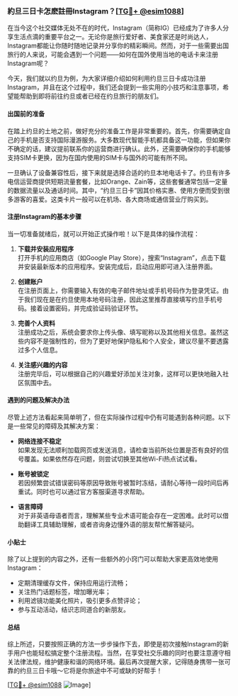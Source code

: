 ### 約旦三日卡怎麽註冊Instagram？[[TG💪+ @esim1088](https://t.me/s/esim1088)]

在当今这个社交媒体无处不在的时代，Instagram（简称IG）已经成为了许多人分享生活点滴的重要平台之一。无论你是旅行爱好者、美食家还是时尚达人，Instagram都能让你随时随地记录并分享你的精彩瞬间。然而，对于一些需要出国旅行的人来说，可能会遇到一个问题——如何在国外使用当地的电话卡来注册Instagram呢？

今天，我们就以约旦为例，为大家详细介绍如何利用约旦三日卡成功注册Instagram，并且在这个过程中，我们还会提到一些实用的小技巧和注意事项，希望能帮助到即将前往约旦或者已经在约旦旅行的朋友们。

#### 出国前的准备

在踏上约旦的土地之前，做好充分的准备工作是非常重要的。首先，你需要确定自己的手机是否支持国际漫游服务。大多数现代智能手机都具备这一功能，但如果你不确定的话，建议提前联系你的运营商进行确认。此外，还需要确保你的手机能够支持SIM卡更换，因为在国内使用的SIM卡与国外的可能有所不同。

一旦确认了设备兼容性后，接下来就是选择合适的约旦本地电话卡了。约旦有许多电信运营商提供短期流量套餐，比如Orange、Zain等，这些套餐通常包括一定量的数据流量以及通话时间。其中，“约旦三日卡”因其价格实惠、使用方便而受到很多游客的喜爱。这类卡片一般可以在机场、各大商场或通信营业厅购买到。

#### 注册Instagram的基本步骤

当一切准备就绪后，就可以开始正式操作啦！以下是具体的操作流程：

1. **下载并安装应用程序**  
   打开手机的应用商店（如Google Play Store），搜索“Instagram”，点击下载并安装最新版本的应用程序。安装完成后，启动应用即可进入注册界面。

2. **创建账户**  
   在注册页面上，你需要输入有效的电子邮件地址或手机号码作为登录凭证。由于我们现在是在约旦使用本地号码注册，因此这里推荐直接填写约旦手机号码。接着设置密码，并完成验证码验证环节。

3. **完善个人资料**  
   注册成功之后，系统会要求你上传头像、填写昵称以及其他相关信息。虽然这些内容不是强制性的，但为了更好地保护隐私和个人安全，建议尽量不要透露过多个人信息。

4. **关注感兴趣的内容**  
   注册完毕后，可以根据自己的兴趣爱好添加关注对象，这样可以更快地融入社区氛围中去。

#### 遇到的问题及解决办法

尽管上述方法看起来简单明了，但在实际操作过程中仍有可能遇到各种问题。以下是一些常见的障碍及其解决方案：

- **网络连接不稳定**  
  如果发现无法顺利加载网页或发送消息，请检查当前所处位置是否有良好的信号覆盖。如果依然存在问题，则尝试切换至其他Wi-Fi热点试试看。

- **账号被锁定**  
  若因频繁尝试错误密码等原因导致账号被暂时冻结，请耐心等待一段时间后再重试。同时也可以通过官方客服渠道寻求帮助。

- **语言障碍**  
  对于非英语母语者而言，理解某些专业术语可能会存在一定困难。此时可以借助翻译工具辅助理解，或者咨询身边懂外语的朋友帮忙解答疑问。

#### 小贴士

除了以上提到的内容之外，还有一些额外的小窍门可以帮助大家更高效地使用Instagram：

- 定期清理缓存文件，保持应用运行流畅；
- 关注热门话题标签，增加曝光率；
- 利用滤镜功能美化照片，吸引更多点赞评论；
- 参与互动活动，结识志同道合的新朋友。

#### 总结

综上所述，只要按照正确的方法一步步操作下去，即使是初次接触Instagram的新手用户也能轻松搞定整个注册流程。当然，在享受社交乐趣的同时也要注意遵守相关法律法规，维护健康和谐的网络环境。最后再次提醒大家，记得随身携带一张可靠的约旦三日卡哦～它将是你旅途中不可或缺的好帮手！

[[TG💪+ @esim1088](https://t.me/s/esim1088) ![Image](https://i.postimg.cc/4NQfJmqS/Snipaste-2025-05-13-00-14-12.png)]